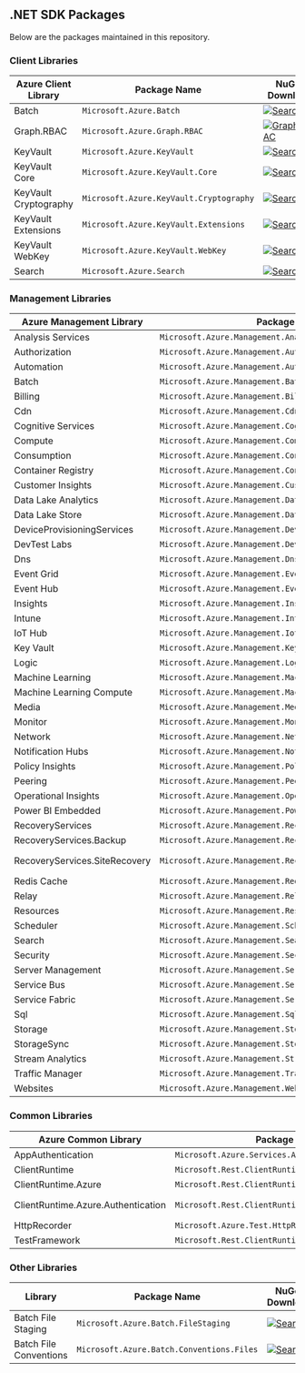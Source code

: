 ## .NET SDK Packages

Below are the packages maintained in this repository.

### Client Libraries

| Azure Client Library | Package Name                            | NuGet Download |
| ------------------------ | --------------------------------------- | -------------- |
| Batch                    | `Microsoft.Azure.Batch`                 | [![Search](https://img.shields.io/nuget/vpre/Microsoft.Azure.Batch.svg)](https://www.nuget.org/packages/Microsoft.Azure.Batch) |
| Graph.RBAC               | `Microsoft.Azure.Graph.RBAC`            | [![Graph.RBAC](https://img.shields.io/nuget/vpre/Microsoft.Azure.Graph.RBAC.svg)](https://www.nuget.org/packages/Microsoft.Azure.Graph.RBAC) |
| KeyVault                 | `Microsoft.Azure.KeyVault`              | [![Search](https://img.shields.io/nuget/vpre/Microsoft.Azure.KeyVault.svg)](https://www.nuget.org/packages/Microsoft.Azure.KeyVault) |
| KeyVault Core            | `Microsoft.Azure.KeyVault.Core`         | [![Search](https://img.shields.io/nuget/vpre/Microsoft.Azure.KeyVault.Core.svg)](https://www.nuget.org/packages/Microsoft.Azure.KeyVault.Core) |
| KeyVault Cryptography    | `Microsoft.Azure.KeyVault.Cryptography` | [![Search](https://img.shields.io/nuget/vpre/Microsoft.Azure.KeyVault.Cryptography.svg)](https://www.nuget.org/packages/Microsoft.Azure.KeyVault.Cryptography) |
| KeyVault Extensions      | `Microsoft.Azure.KeyVault.Extensions`   | [![Search](https://img.shields.io/nuget/vpre/Microsoft.Azure.KeyVault.Extensions.svg)](https://www.nuget.org/packages/Microsoft.Azure.KeyVault.Extensions) |
| KeyVault WebKey          | `Microsoft.Azure.KeyVault.WebKey`       | [![Search](https://img.shields.io/nuget/vpre/Microsoft.Azure.KeyVault.WebKey.svg)](https://www.nuget.org/packages/Microsoft.Azure.KeyVault.WebKey) |
| Search                   | `Microsoft.Azure.Search`                | [![Search](https://img.shields.io/nuget/vpre/Microsoft.Azure.Search.svg)](https://www.nuget.org/packages/Microsoft.Azure.Search) |

### Management Libraries

| Azure Management Library      | Package Name                                                | NuGet Download |
| ----------------------------- | ----------------------------------------------------------- | -------------- |
| Analysis Services             | `Microsoft.Azure.Management.Analysis`                       | [![Analysis Services](https://img.shields.io/nuget/vpre/Microsoft.Azure.Management.Analysis.svg)](https://www.nuget.org/packages/Microsoft.Azure.Management.Analysis) |
| Authorization                 | `Microsoft.Azure.Management.Authorization`                  | [![Authorization](https://img.shields.io/nuget/vpre/Microsoft.Azure.Management.Authorization.svg)](https://www.nuget.org/packages/Microsoft.Azure.Management.Authorization) |
| Automation                    | `Microsoft.Azure.Management.Automation`                     | [![Automation](https://img.shields.io/nuget/vpre/Microsoft.Azure.Management.Automation.svg)](https://www.nuget.org/packages/Microsoft.Azure.Management.Automation/) |
| Batch                         | `Microsoft.Azure.Management.Batch`                          | [![Batch](https://img.shields.io/nuget/vpre/Microsoft.Azure.Management.Batch.svg)](https://www.nuget.org/packages/Microsoft.Azure.Management.Batch/) |
| Billing                       | `Microsoft.Azure.Management.Billing`                        | [![Billing](https://img.shields.io/nuget/vpre/Microsoft.Azure.Management.Billing.svg)](https://www.nuget.org/packages/Microsoft.Azure.Management.Billing) |
| Cdn                           | `Microsoft.Azure.Management.Cdn`                            | [![Cdn](https://img.shields.io/nuget/vpre/Microsoft.Azure.Management.Cdn.svg)](https://www.nuget.org/packages/Microsoft.Azure.Management.Cdn) |
| Cognitive Services            | `Microsoft.Azure.Management.CognitiveServices`              | [![Cognitive Services](https://img.shields.io/nuget/vpre/Microsoft.Azure.Management.CognitiveServices.svg)](https://www.nuget.org/packages/Microsoft.Azure.Management.CognitiveServices) |
| Compute                       | `Microsoft.Azure.Management.Compute`                        | [![Compute](https://img.shields.io/nuget/vpre/Microsoft.Azure.Management.Compute.svg)](https://www.nuget.org/packages/Microsoft.Azure.Management.Compute) |
| Consumption                       | `Microsoft.Azure.Management.Consumption`                | [![Consumption](https://img.shields.io/nuget/vpre/Microsoft.Azure.Management.Consumption.svg)](https://www.nuget.org/packages/Microsoft.Azure.Management.Consumption) |
| Container Registry            | `Microsoft.Azure.Management.ContainerRegistry`              | [![Container Registry](https://img.shields.io/nuget/vpre/Microsoft.Azure.Management.ContainerRegistry.svg)](https://www.nuget.org/packages/Microsoft.Azure.Management.ContainerRegistry) |
| Customer Insights             | `Microsoft.Azure.Management.CustomerInsights`               | [![Customer Insights](https://img.shields.io/nuget/vpre/Microsoft.Azure.Management.CustomerInsights.svg)](https://www.nuget.org/packages/Microsoft.Azure.Management.CustomerInsights) |
| Data Lake Analytics           | `Microsoft.Azure.Management.DataLakeAnalytics`              | [![Data Lake Analytics](https://img.shields.io/nuget/vpre/Microsoft.Azure.Management.DataLake.Analytics.svg)](https://www.nuget.org/packages/Microsoft.Azure.Management.DataLake.Analytics) |
| Data Lake Store               | `Microsoft.Azure.Management.DataLakeStore`                  | [![Data Lake Store](https://img.shields.io/nuget/vpre/Microsoft.Azure.Management.DataLake.Store.svg)](https://www.nuget.org/packages/Microsoft.Azure.Management.DataLake.Store) |
| DeviceProvisioningServices    | `Microsoft.Azure.Management.DeviceProvisioningServices`     | [![DeviceProvisioningServices](https://img.shields.io/nuget/vpre/Microsoft.Azure.Management.DeviceProvisioningServices.svg)](https://www.nuget.org/packages/Microsoft.Azure.Management.DeviceProvisioningServices) |
| DevTest Labs                  | `Microsoft.Azure.Management.DevTestLabs`                    | [![DevTest Labs](https://img.shields.io/nuget/vpre/Microsoft.Azure.Management.DevTestLabs.svg)](https://www.nuget.org/packages/Microsoft.Azure.Management.DevTestLabs) |
| Dns                           | `Microsoft.Azure.Management.Dns`                            | [![Dns](https://img.shields.io/nuget/vpre/Microsoft.Azure.Management.Dns.svg)](https://www.nuget.org/packages/Microsoft.Azure.Management.Dns) |
| Event Grid                    | `Microsoft.Azure.Management.EventGrid`                      | [![Event Grid](https://img.shields.io/nuget/vpre/Microsoft.Azure.Management.EventGrid.svg)](https://www.nuget.org/packages/Microsoft.Azure.Management.EventGrid) |
| Event Hub                     | `Microsoft.Azure.Management.EventHub`                       | [![Event Hub](https://img.shields.io/nuget/vpre/Microsoft.Azure.Management.EventHub.svg)](https://www.nuget.org/packages/Microsoft.Azure.Management.EventHub) |
| Insights                      | `Microsoft.Azure.Management.Insights`                       | [![Insights](https://img.shields.io/nuget/vpre/Microsoft.Azure.Insights.svg)](https://www.nuget.org/packages/Microsoft.Azure.Insights) |
| Intune                        | `Microsoft.Azure.Management.Intune`                         | [![Intune](https://img.shields.io/nuget/vpre/Microsoft.Azure.Management.Intune.svg)](https://www.nuget.org/packages/Microsoft.Azure.Management.Intune) |
| IoT Hub                       | `Microsoft.Azure.Management.IotHub`                         | [![IoT Hub](https://img.shields.io/nuget/vpre/Microsoft.Azure.Management.IotHub.svg)](https://www.nuget.org/packages/Microsoft.Azure.Management.IotHub) |
| Key Vault                     | `Microsoft.Azure.Management.KeyVault`                       | [![Key Vault](https://img.shields.io/nuget/vpre/Microsoft.Azure.Management.KeyVault.svg)](https://www.nuget.org/packages/Microsoft.Azure.Management.KeyVault) |
| Logic                         | `Microsoft.Azure.Management.Logic`                          | [![Logic](https://img.shields.io/nuget/vpre/Microsoft.Azure.Management.Logic.svg)](https://www.nuget.org/packages/Microsoft.Azure.Management.Logic) |
| Machine Learning              | `Microsoft.Azure.Management.MachineLearning`                | [![Machine Learning](https://img.shields.io/nuget/vpre/Microsoft.Azure.Management.MachineLearning.svg)](https://www.nuget.org/packages/Microsoft.Azure.Management.MachineLearning) |
| Machine Learning Compute      | `Microsoft.Azure.Management.MachineLearningCompute`         | [![Machine Learning Compute](https://img.shields.io/nuget/vpre/Microsoft.Azure.Management.MachineLearningCompute.svg)](https://www.nuget.org/packages/Microsoft.Azure.Management.MachineLearningCompute) |
| Media                         | `Microsoft.Azure.Management.Media`                          | [![Media](https://img.shields.io/nuget/vpre/Microsoft.Azure.Management.Media.svg)](https://www.nuget.org/packages/Microsoft.Azure.Management.Media) |
| Monitor                       | `Microsoft.Azure.Management.Monitor`                        | [![Monitor](https://img.shields.io/nuget/vpre/Microsoft.Azure.Management.Monitor.svg)](https://www.nuget.org/packages/Microsoft.Azure.Management.Monitor) |
| Network                       | `Microsoft.Azure.Management.Network`                        | [![Network](https://img.shields.io/nuget/vpre/Microsoft.Azure.Management.Network.svg)](https://www.nuget.org/packages/Microsoft.Azure.Management.Network) |
| Notification Hubs             | `Microsoft.Azure.Management.NotificationHubs`               | [![Notification Hubs](https://img.shields.io/nuget/vpre/Microsoft.Azure.Management.NotificationHubs.svg)](https://www.nuget.org/packages/Microsoft.Azure.Management.NotificationHubs) |
| Policy Insights               | `Microsoft.Azure.Management.PolicyInsights`                 | [![Policy Insights](https://img.shields.io/nuget/vpre/Microsoft.Azure.Management.PolicyInsights.svg)](https://www.nuget.org/packages/Microsoft.Azure.Management.PolicyInsights) |
| Peering		                | `Microsoft.Azure.Management.Peering`					      | [![Peering](https://img.shields.io/nuget/vpre/Microsoft.Azure.Management.Peering.svg)](https://www.nuget.org/packages/Microsoft.Azure.Management.Peering) |
| Operational Insights          | `Microsoft.Azure.Management.OperationalInsights`            | [![Operational Insights](https://img.shields.io/nuget/vpre/Microsoft.Azure.Management.OperationalInsights.svg)](https://www.nuget.org/packages/Microsoft.Azure.Management.OperationalInsights) |
| Power BI Embedded             | `Microsoft.Azure.Management.PowerBIEmbedded`                | [![Power BI Embedded](https://img.shields.io/nuget/vpre/Microsoft.Azure.Management.PowerBIEmbedded.svg)](https://www.nuget.org/packages/Microsoft.Azure.Management.PowerBIEmbedded) |
| RecoveryServices              | `Microsoft.Azure.Management.RecoveryServices`               | [![RecoveryServices](https://img.shields.io/nuget/vpre/Microsoft.Azure.Management.RecoveryServices.svg)](https://www.nuget.org/packages/Microsoft.Azure.Management.RecoveryServices) |
| RecoveryServices.Backup       | `Microsoft.Azure.Management.RecoveryServices.Backup`        | [![RecoveryServices.Backup](https://img.shields.io/nuget/vpre/Microsoft.Azure.Management.RecoveryServices.Backup.svg)](https://www.nuget.org/packages/Microsoft.Azure.Management.RecoveryServices.Backup) |
| RecoveryServices.SiteRecovery | `Microsoft.Azure.Management.RecoveryServices.SiteRecovery`  | [![RecoveryServices.SiteRecovery](https://img.shields.io/nuget/vpre/Microsoft.Azure.Management.RecoveryServices.SiteRecovery.svg)](https://www.nuget.org/packages/Microsoft.Azure.Management.RecoveryServices.SiteRecovery) |
| Redis Cache                   | `Microsoft.Azure.Management.RedisCache`                     | [![Redis Cache](https://img.shields.io/nuget/vpre/Microsoft.Azure.Management.Redis.svg)](https://www.nuget.org/packages/Microsoft.Azure.Management.Redis) |
| Relay                         | `Microsoft.Azure.Management.Relay`                          | [![Relay](https://img.shields.io/nuget/vpre/Microsoft.Azure.Management.Relay.svg)](https://www.nuget.org/packages/Microsoft.Azure.Management.Relay) |
| Resources                     | `Microsoft.Azure.Management.ResourceManager`                | [![Resources](https://img.shields.io/nuget/vpre/Microsoft.Azure.Management.ResourceManager.svg)](https://www.nuget.org/packages/Microsoft.Azure.Management.ResourceManager) |
| Scheduler                     | `Microsoft.Azure.Management.Scheduler`                      | [![Scheduler](https://img.shields.io/nuget/vpre/Microsoft.Azure.Management.Scheduler.svg)](https://www.nuget.org/packages/Microsoft.Azure.Management.Scheduler) |
| Search                        | `Microsoft.Azure.Management.Search`                         | [![Search](https://img.shields.io/nuget/vpre/Microsoft.Azure.Management.Search.svg)](https://www.nuget.org/packages/Microsoft.Azure.Management.Search) |
| Security                      | `Microsoft.Azure.Management.SecurityCenter`                 | [![Security Center](https://img.shields.io/nuget/vpre/Microsoft.Azure.Management.SecurityCenter.svg)](https://www.nuget.org/packages/Microsoft.Azure.Management.SecurityCenter) |
| Server Management             | `Microsoft.Azure.Management.ServerManagement`               | [![Server Management](https://img.shields.io/nuget/vpre/Microsoft.Azure.Management.ServerManagement.svg)](https://www.nuget.org/packages/Microsoft.Azure.Management.ServerManagement) |
| Service Bus                   | `Microsoft.Azure.Management.ServiceBus`                     | [![Service Bus](https://img.shields.io/nuget/vpre/Microsoft.Azure.Management.ServiceBus.svg)](https://www.nuget.org/packages/Microsoft.Azure.Management.ServiceBus) |
| Service Fabric                | `Microsoft.Azure.Management.ServiceFabric`                  | [![Service Fabric](https://img.shields.io/nuget/vpre/Microsoft.Azure.Management.ServiceFabric.svg)](https://www.nuget.org/packages/Microsoft.Azure.Management.ServiceFabric) |
| Sql                           | `Microsoft.Azure.Management.Sql`                            | [![Sql](https://img.shields.io/nuget/vpre/Microsoft.Azure.Management.Sql.svg)](https://www.nuget.org/packages/Microsoft.Azure.Management.Sql) |
| Storage                       | `Microsoft.Azure.Management.Storage`                        | [![Storage](https://img.shields.io/nuget/vpre/Microsoft.Azure.Management.Storage.svg)](https://www.nuget.org/packages/Microsoft.Azure.Management.Storage) |
| StorageSync                       | `Microsoft.Azure.Management.StorageSync`                        | [![StorageSync](https://img.shields.io/nuget/vpre/Microsoft.Azure.Management.StorageSync.svg)](https://www.nuget.org/packages/Microsoft.Azure.Management.StorageSync) |
| Stream Analytics              | `Microsoft.Azure.Management.StreamAnalytics`                | [![Stream Analytics](https://img.shields.io/nuget/vpre/Microsoft.Azure.Management.StreamAnalytics.svg)](https://www.nuget.org/packages/Microsoft.Azure.Management.StreamAnalytics) |
| Traffic Manager               | `Microsoft.Azure.Management.TrafficManager`                 | [![Traffic Manager](https://img.shields.io/nuget/vpre/Microsoft.Azure.Management.TrafficManager.svg)](https://www.nuget.org/packages/Microsoft.Azure.Management.TrafficManager) |
| Websites                      | `Microsoft.Azure.Management.Websites`                       | [![Websites](https://img.shields.io/nuget/vpre/Microsoft.Azure.Management.Websites.svg)](https://www.nuget.org/packages/Microsoft.Azure.Management.Websites) |

### Common Libraries

| Azure Common Library               | Package Name                                        | NuGet Download |
| ---------------------------------- | --------------------------------------------------- | -------------- |
| AppAuthentication                  | `Microsoft.Azure.Services.AppAuthentication`        | [![ClientRuntime](https://img.shields.io/nuget/vpre/Microsoft.Azure.Services.AppAuthentication.svg)](https://www.nuget.org/packages/Microsoft.Azure.Services.AppAuthentication) |
| ClientRuntime                      | `Microsoft.Rest.ClientRuntime`                      | [![ClientRuntime](https://img.shields.io/nuget/vpre/Microsoft.Rest.ClientRuntime.svg)](https://www.nuget.org/packages/Microsoft.Rest.ClientRuntime) |
| ClientRuntime.Azure                | `Microsoft.Rest.ClientRuntime.Azure`                | [![ClientRuntime.Azure](https://img.shields.io/nuget/vpre/Microsoft.Rest.ClientRuntime.Azure.svg)](https://www.nuget.org/packages/Microsoft.Rest.ClientRuntime.Azure) |
| ClientRuntime.Azure.Authentication | `Microsoft.Rest.ClientRuntime.Azure.Authentication` | [![ClientRuntime.Azure.Authentication](https://img.shields.io/nuget/vpre/Microsoft.Rest.ClientRuntime.Azure.Authentication.svg)](https://www.nuget.org/packages/Microsoft.Rest.ClientRuntime.Azure.Authentication) |
| HttpRecorder                       | `Microsoft.Azure.Test.HttpRecorder`                 | [![HttpRecorder](https://img.shields.io/nuget/vpre/Microsoft.Azure.Test.HttpRecorder.svg)](https://www.nuget.org/packages/Microsoft.Azure.Test.HttpRecorder) |
| TestFramework                      | `Microsoft.Rest.ClientRuntime.Azure.TestFramework`  | [![TestFramework](https://img.shields.io/nuget/vpre/Microsoft.Rest.ClientRuntime.Azure.TestFramework.svg)](https://www.nuget.org/packages/Microsoft.Rest.ClientRuntime.Azure.TestFramework) |

### Other Libraries

| Library                  | Package Name                              | NuGet Download |
| ------------------------ | ----------------------------------------- | -------------- |
| Batch File Staging       | `Microsoft.Azure.Batch.FileStaging`       | [![Search](https://img.shields.io/nuget/vpre/Microsoft.Azure.Batch.FileStaging.svg)](https://www.nuget.org/packages/Microsoft.Azure.Batch.FileStaging) |
| Batch File Conventions   | `Microsoft.Azure.Batch.Conventions.Files` | [![Search](https://img.shields.io/nuget/vpre/Microsoft.Azure.Batch.Conventions.Files.svg)](https://www.nuget.org/packages/Microsoft.Azure.Batch.Conventions.Files) |
